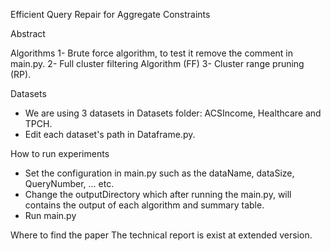 Efficient Query Repair for Aggregate Constraints

Abstract






Algorithms
1-	Brute force algorithm, to test it remove the comment in main.py.
2-	Full cluster filtering Algorithm (FF)
3-	Cluster range pruning (RP).

Datasets
- We are using 3 datasets in Datasets folder: ACSIncome, Healthcare and TPCH.
- Edit each dataset's path in Dataframe.py.

How to run experiments
-	Set the configuration in main.py such as the dataName, dataSize, QueryNumber, … etc.
-	Change the outputDirectory which after running the main.py, will contains the output of each algorithm and summary table.
-	Run main.py

Where to find the paper
The technical report is exist at extended version.
